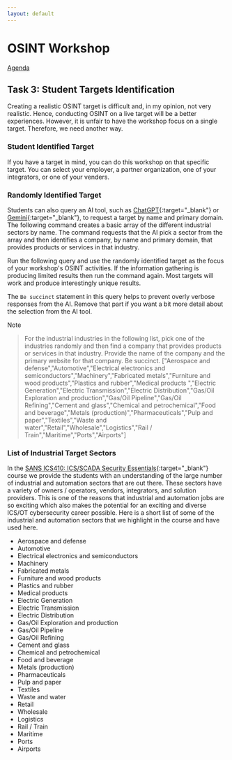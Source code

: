 ```yaml
---
layout: default
---
```


# OSINT Workshop
[Agenda](./index.md)

## Task 3: Student Targets Identification

Creating a realistic OSINT target is difficult and, in my opinion, not very realistic. Hence, conducting OSINT on a live target will be a better experiences. However, it is unfair to have the workshop focus on a single target. Therefore, we need another way.

### Student Identified Target

If you have a target in mind, you can do this workshop on that specific target. You can select your employer, a partner organization, one of your integrators, or one of your venders. 

### Randomly Identified Target

Students can also query an AI tool, such as [ChatGPT](https://chatgpt.com/){:target="_blank"} or [Gemini](https://gemini.google.com/app){:target="_blank"}, to request a target by name and primary domain. The following command creates a basic array of the different industrial sectors by name. The command requests that the AI pick a sector from the array and then identifies a company, by name and primary domain, that provides products or services in that industry.

Run the following query and use the randomly identified target as the focus of your workshop's OSINT activities. If the information gathering is producing limited results then run the command again. Most targets will work and produce interestingly unique results.

The `Be succinct` statement in this query helps to prevent overly verbose responses from the AI. Remove that part if you want a bit more detail about the selection from the AI tool.

> [!NOTE]

> For the industrial industries in the following list, pick one of the industries randomly and then find a company that provides products or services in that industry. Provide the name of the company and the primary website for that company. Be succinct. ["Aerospace and defense","Automotive","Electrical electronics and semiconductors","Machinery","Fabricated metals","Furniture and wood products","Plastics and rubber","Medical products ","Electric Generation","Electric Transmission","Electric Distribution","Gas/Oil Exploration and production","Gas/Oil Pipeline","Gas/Oil Refining","Cement and glass","Chemical and petrochemical","Food and beverage","Metals (production)","Pharmaceuticals","Pulp and paper","Textiles","Waste and water","Retail","Wholesale","Logistics","Rail / Train","Maritime","Ports","Airports"]

### List of Industrial Target Sectors

In the [SANS ICS410: ICS/SCADA Security Essentials](https://www.sans.org/cyber-security-courses/ics-scada-cyber-security-essentials/){:target="_blank"} course we provide the students with an understanding of the large number of industrial and automation sectors that are out there. These sectors have a variety of owners / operators, vendors, integrators, and solution providers. This is one of the reasons that industrial and automation jobs are so exciting which also makes the potential for an exciting and diverse ICS/OT cybersecurity career possible. Here is a short list of some of the industrial and automation sectors that we highlight in the course and have used here.

* Aerospace and defense
* Automotive
* Electrical electronics and semiconductors
* Machinery
* Fabricated metals
* Furniture and wood products
* Plastics and rubber
* Medical products
* Electric Generation
* Electric Transmission
* Electric Distribution
* Gas/Oil Exploration and production
* Gas/Oil Pipeline
* Gas/Oil Refining
* Cement and glass
* Chemical and petrochemical
* Food and beverage
* Metals (production)
* Pharmaceuticals
* Pulp and paper
* Textiles
* Waste and water
* Retail
* Wholesale
* Logistics
* Rail / Train
* Maritime
* Ports
* Airports